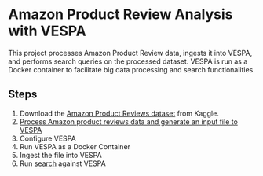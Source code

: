 # Amazon Product Review Analysis with VESPA

This project processes Amazon Product Review data, ingests it into VESPA, and performs search queries on the processed dataset. VESPA is run as a Docker container to facilitate big data processing and search functionalities.


## Steps
1. Download the [Amazon Product Reviews dataset](https://www.kaggle.com/datasets/yasserh/amazon-product-reviews-dataset?resource=download) from Kaggle.
2. [Process Amazon product reviews data and generate an input file to VESPA](https://github.com/aditya-tekale-99/Data-Warehouse-and-Pipeline/blob/main/HW9/process_amazon_reviews_2_jsonl.py)
3. Configure VESPA
4. Run VESPA as a Docker Container
5. Ingest the file into VESPA
6. Run [search](https://github.com/aditya-tekale-99/Data-Warehouse-and-Pipeline/blob/main/HW9/search.py) against VESPA
